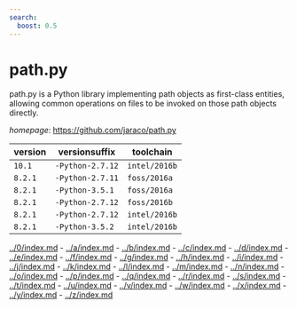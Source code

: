 ```yaml
---
search:
  boost: 0.5
---
```

# path.py

path.py is a Python library implementing path objects as first-class entities,  allowing common operations on files to be invoked on those path objects directly.

*homepage*: <https://github.com/jaraco/path.py>

version | versionsuffix | toolchain
--------|---------------|----------
``10.1`` | ``-Python-2.7.12`` | ``intel/2016b``
``8.2.1`` | ``-Python-2.7.11`` | ``foss/2016a``
``8.2.1`` | ``-Python-3.5.1`` | ``foss/2016a``
``8.2.1`` | ``-Python-2.7.12`` | ``foss/2016b``
``8.2.1`` | ``-Python-2.7.12`` | ``intel/2016b``
``8.2.1`` | ``-Python-3.5.2`` | ``intel/2016b``

[../0/index.md](0) - [../a/index.md](a) - [../b/index.md](b) - [../c/index.md](c) - [../d/index.md](d) - [../e/index.md](e) - [../f/index.md](f) - [../g/index.md](g) - [../h/index.md](h) - [../i/index.md](i) - [../j/index.md](j) - [../k/index.md](k) - [../l/index.md](l) - [../m/index.md](m) - [../n/index.md](n) - [../o/index.md](o) - [../p/index.md](p) - [../q/index.md](q) - [../r/index.md](r) - [../s/index.md](s) - [../t/index.md](t) - [../u/index.md](u) - [../v/index.md](v) - [../w/index.md](w) - [../x/index.md](x) - [../y/index.md](y) - [../z/index.md](z)

